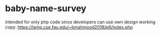 # baby-name-survey
intended for only php code since developers can use own design
working copy:
https://lamp.cse.fau.edu/~bmahmood2018/p6/index.php 
